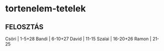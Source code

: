 # tortenelem-tetelek
## FELOSZTÁS
Csöri   | 1-5+28
Bandi   | 6-10+27
David   | 11-15
Szalai  | 16-20+26
Ramon   | 21-25
